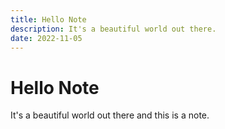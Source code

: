 ```yaml
---
title: Hello Note
description: It's a beautiful world out there.
date: 2022-11-05
---
```


# Hello Note

It's a beautiful world out there and this is a note.

